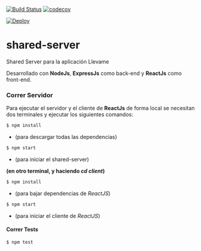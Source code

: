 [![Build Status](https://travis-ci.org/llevame/shared-server.svg?branch=master)](https://travis-ci.org/llevame/shared-server) [![codecov](https://codecov.io/gh/llevame/shared-server/branch/master/graph/badge.svg)](https://codecov.io/gh/llevame/shared-server)

[![Deploy](https://www.herokucdn.com/deploy/button.svg)](https://heroku.com/deploy)

# shared-server

Shared Server para la aplicación Llevame  

Desarrollado con **NodeJs**, **ExpressJs** como back-end y **ReactJs** como front-end.   

### Correr Servidor

Para ejecutar el servidor y el cliente de **ReactJs** de forma local se necesitan dos terminales y ejecutar los siguientes comandos:

```bash
$ npm install
```
- (para descargar todas las dependencias)

```bash
$ npm start
```
- (para iniciar el shared-server)

**(en otro terminal, y haciendo *cd client*)**

```bash
$ npm install
```
- (para bajar dependencias de *ReactJS*)

```bash
$ npm start
```
- (para iniciar el cliente de *ReactJS*)

#### Correr Tests

```bash
$ npm test
```
